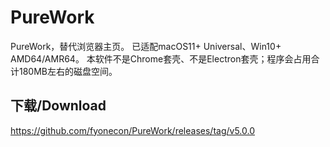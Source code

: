 # PureWork
PureWork，替代浏览器主页。 已适配macOS11+ Universal、Win10+ AMD64/AMR64。 本软件不是Chrome套壳、不是Electron套壳；程序会占用合计180MB左右的磁盘空间。

## 下载/Download
https://github.com/fyonecon/PureWork/releases/tag/v5.0.0

